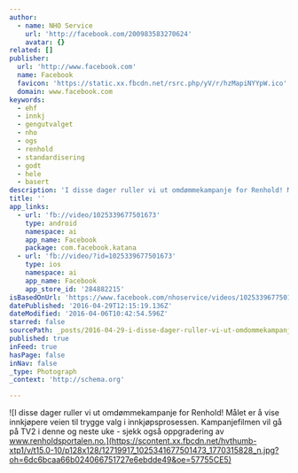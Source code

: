 ```yaml
---
author:
  - name: NHO Service
    url: 'http://facebook.com/200983583270624'
    avatar: {}
related: []
publisher:
  url: 'http://www.facebook.com'
  name: Facebook
  favicon: 'https://static.xx.fbcdn.net/rsrc.php/yV/r/hzMapiNYYpW.ico'
  domain: www.facebook.com
keywords:
  - ehf
  - innkj
  - gengutvalget
  - nho
  - ogs
  - renhold
  - standardisering
  - godt
  - hele
  - basert
description: 'I disse dager ruller vi ut omdømmekampanje for Renhold! Målet er å vise innkjøpere veien til trygge valg i innkjøpsprosessen. Kampanjefilmen vil gå på TV2 i denne og neste uke - sjekk også oppgradering av www.renholdsportalen.no.'
title: ''
app_links:
  - url: 'fb://video/1025339677501673'
    type: android
    namespace: ai
    app_name: Facebook
    package: com.facebook.katana
  - url: 'fb://video/?id=1025339677501673'
    type: ios
    namespace: ai
    app_name: Facebook
    app_store_id: '284882215'
isBasedOnUrl: 'https://www.facebook.com/nhoservice/videos/1025339677501673/'
datePublished: '2016-04-29T12:15:19.136Z'
dateModified: '2016-04-06T10:42:54.596Z'
starred: false
sourcePath: _posts/2016-04-29-i-disse-dager-ruller-vi-ut-omdommekampanje-for-renhold-male.md
published: true
inFeed: true
hasPage: false
inNav: false
_type: Photograph
_context: 'http://schema.org'

---
```

![I disse dager ruller vi ut omdømmekampanje for Renhold! Målet er å vise innkjøpere veien til trygge valg i innkjøpsprosessen. Kampanjefilmen vil gå på TV2 i denne og neste uke - sjekk også oppgradering av www.renholdsportalen.no.](https://scontent.xx.fbcdn.net/hvthumb-xtp1/v/t15.0-10/p128x128/12719917_1025341677501473_1770315828_n.jpg?oh=6dc6bcaa66b024066751727e6ebdde49&oe=57755CE5)